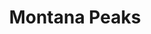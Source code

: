 ---
title: "Montana Peaks"
tags: "ensemble"
sectionSortOrder: 5
shortDesc: "A Copland-esque tone poem with a rural Americana feel"
forces: "for flute, clarinet, bassoon, horn, 2 violins, viola, cello, double bass "
length: "8 mins"
workNumber: "P0036"
compositionYear: "2018"
pdf: "Montana Peaks"
hireBuy: yes
recording: ""
audioIndex: 0
projectColour: 
layout: workDetail
permalink: false
---